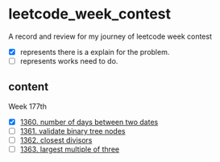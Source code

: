 # leetcode_week_contest

A record and review for my journey of leetcode week contest

- [x] represents there is a explain for the problem.
- [ ] represents works need to do.

## content

Week 177th

- [x] [1360. number of days between two dates](./177/1.md)
- [ ] [1361. validate binary tree nodes](./177/2.md)
- [ ] [1362. closest divisors](./177/3.md)
- [ ] [1363. largest multiple of three](./177/4.md)
